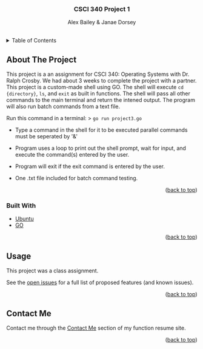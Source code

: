 <h3 align="center">CSCI 340 Project 1</h3>

  <p align="center">
    Alex Bailey & Janae Dorsey 
    <br />
    <br />
  </p>
</div>

<!-- TABLE OF CONTENTS -->
<details>
  <summary>Table of Contents</summary>
  <ol>
    <li>
      <a href="#about-the-project">About The Project</a>
      <ul>
        <li><a href="#built-with">Built With</a></li>
      </ul>
    </li>
    <li><a href="#usage">Usage</a></li>
    <li><a href="#contact">Contact</a></li>
  </ol>
</details>

<!-- ABOUT THE PROJECT -->
## About The Project

This project is a an assignment for CSCI 340: Operating Systems with Dr. Ralph Crosby. We had about 3 weeks to complete the project with a partner. This project is a custom-made shell using GO. The shell will execute `cd {directory}`, `ls`, and `exit` as built in functions. The shell will pass all other commands to the main terminal and return the intened output. The program will also run batch commands from a text file.

Run this command in a terminal: > `go run project3.go` 

* Type a command in the shell for it to be executed parallel commands must be seperated by '&'

* Program uses a loop to print out the shell prompt, wait for input, and execute the command(s) entered by the user. 

* Program will exit if the exit command is entered by the user.

* One .txt file included for batch command testing.

<p align="right">(<a href="#top">back to top</a>)</p>



### Built With

* [Ubuntu](https://ubuntu.com/)
* [GO](https://go.dev/)


<p align="right">(<a href="#top">back to top</a>)</p>


<!-- USAGE EXAMPLES -->
## Usage

This project was a class assignment.

See the [open issues](https://github.com/baileyam99/Project-1-CSCI340/issues) for a full list of proposed features (and known issues).

<p align="right">(<a href="#top">back to top</a>)</p>

## Contact Me

Contact me through the [Contact Me](https://alexbaileyresume.com/contact) section of my function resume site.

<p align="right">(<a href="#top">back to top</a>)</p>
